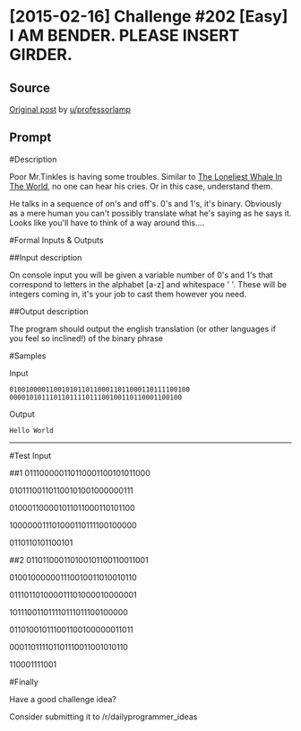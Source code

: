# [2015-02-16] Challenge #202 [Easy] I AM BENDER. PLEASE INSERT GIRDER.

## Source

[Original post](https://old.reddit.com/r/dailyprogrammer/comments/2w84hl/20150216_challenge_202_easy_i_am_bender_please/) by [u/professorlamp](https://old.reddit.com/user/professorlamp)

## Prompt

#Description

Poor Mr.Tinkles is having some troubles. Similar to [The Loneliest Whale In The World](http://en.wikipedia.org/wiki/52-hertz_whale), no one can hear his cries. Or in this case, understand them.

He talks in a sequence of on's and off's. 0's and 1's, it's binary. Obviously as a mere human you can't possibly translate what he's saying as he says it. Looks like you'll have to think of a way around this....

#Formal Inputs &amp; Outputs

##Input description

On console input you will be given a variable number of 0's and 1's that correspond to letters in the alphabet [a-z] and whitespace ' '. These will be integers coming in, it's your job to cast them however you need.


##Output description

The program should output the english translation (or other languages if you feel so inclined!) of the binary phrase

#Samples

Input

    010010000110010101101100011011000110111100100
    0000101011101101111011100100110110001100100

Output

    Hello World

----

#Test Input

##1
011100000110110001100101011000

010111001101100101001000000111

010001100001011011000110101100

100000011101000110111100100000

0110110101100101

##2
011011000110100101100110011001

010010000001110010011010010110

011101101000011101000010000001

101110011011110111011100100000

011010010111001100100000011011

000110111101101110011001010110

110001111001

#Finally

Have a good challenge idea?

Consider submitting it to /r/dailyprogrammer_ideas
